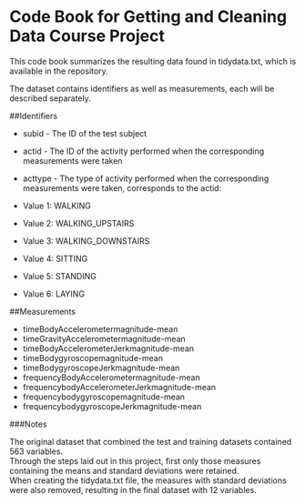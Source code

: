 # Code Book for Getting and Cleaning Data Course Project

This code book summarizes the resulting data found in tidydata.txt, which is available in the repository.

The dataset contains identifiers as well as measurements, each will be described separately.

##Identifiers

* subid - The ID of the test subject
* actid - The ID of the activity performed when the corresponding measurements were taken
* acttype - The type of activity performed when the corresponding measurements were taken, corresponds to the actid:


* Value 1: WALKING
* Value 2: WALKING_UPSTAIRS 
* Value 3: WALKING_DOWNSTAIRS
* Value 4: SITTING
* Value 5: STANDING
* Value 6: LAYING 

##Measurements

* timeBodyAccelerometermagnitude-mean
* timeGravityAccelerometermagnitude-mean     
* timeBodyAccelerometerJerkmagnitude-mean      
* timeBodygyroscopemagnitude-mean             
* timeBodygyroscopeJerkmagnitude-mean        
* frequencyBodyAccelerometermagnitude-mean    
* frequencybodyAccelerometerJerkmagnitude-mean
* frequencybodygyroscopemagnitude-mean       
* frequencybodygyroscopeJerkmagnitude-mean

###Notes

The original dataset that combined the test and training datasets contained 563 variables.  
Through the steps laid out in this project, first only those measures containing the means and standard deviations were retained.  
When creating the tidydata.txt file, the measures with standard deviations were also removed, resulting in the final dataset with 12 variables.